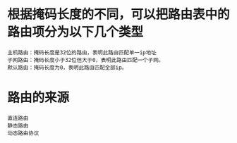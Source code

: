 # 根据掩码长度的不同，可以把路由表中的路由项分为以下几个类型
    主机路由：掩码长度是32位的路由，表明此路由匹配单一ip地址
    子网路由：掩码长度小于32位但大于0，表明此路由匹配一个子网。
    默认路由：掩码长度为0，表明此路由匹配全部ip。

# 路由的来源
    直连路由
    静态路由
    动态路由协议
